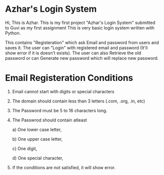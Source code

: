 # Azhar's Login System

Hi, This is Azhar. 
This is my first project "Azhar's Login System" submitted to Guvi as my first assignment
This is very basic login system written with Python.

This contains "Registeration" which ask Email and password from users and saves it.
The user can "Login" with registered email and password (It'll show error if it is doesn't exists).
The user can also Retrieve the old password or can Generate new password which will replace new password.

# Email Registeration Conditions
1. Email cannot start with digits or special characters
2. The domain should contain less than 3 letters (.com, .org, .in, etc)
3. The Password must be 5 to 16 characters long.
4. The Passwrod should contain atleast 

    a) One lower case letter,
    
    b) One upper case letter,
    
    c) One digit,
    
    d) One special character,
    
 5. If the conditions are not satisfied, it will show error.
